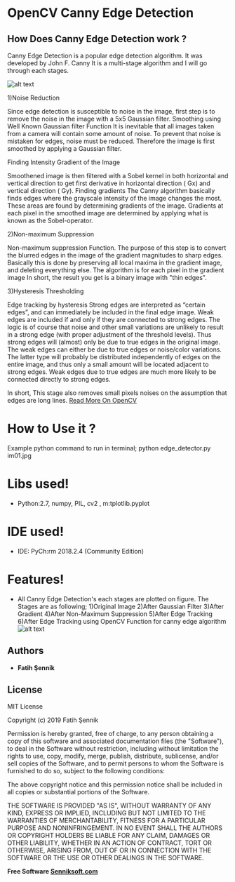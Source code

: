 # OpenCV Canny Edge Detection

## How Does Canny Edge Detection work ?

Canny Edge Detection is a popular edge detection algorithm. It was developed by John F. Canny
It is a multi-stage algorithm and I will go through each stages.

 ![alt text](https://github.com/senniksoft/OpenCV-Canny-Edge-Detection/blob/master/processed%20images/img3/im03.png)
  
1)Noise Reduction

Since edge detection is susceptible to noise in the image, first step is to remove the noise in the image with a 5x5 Gaussian filter. Smoothing using Well Known Gaussian filter Function
It is inevitable that all images taken from a camera will contain some amount of noise.
To prevent that noise is mistaken for edges, noise must be reduced.
Therefore the image is first smoothed by applying a Gaussian filter.

Finding Intensity Gradient of the Image

Smoothened image is then filtered with a Sobel kernel in both horizontal and vertical direction to get first derivative in horizontal direction ( Gx) and vertical direction ( Gy). Finding gradients
The Canny algorithm basically finds edges where the grayscale intensity of the image changes the most.
These areas are found by determining gradients of the image.
Gradients at each pixel in the smoothed image are determined by applying
what is known as the Sobel-operator.

2)Non-maximum Suppression

Non-maximum suppression Function. The purpose of this step is to convert the blurred edges
in the image of the gradient magnitudes
to sharp edges. Basically this is done by preserving all local maxima in the gradient image,
and deleting everything else. The algorithm is for each pixel in the gradient image
In short, the result you get is a binary image with "thin edges".

3)Hysteresis Thresholding

Edge tracking by hysteresis
Strong edges are interpreted as “certain edges”, and can immediately be included in the final edge image.
Weak edges are included if and only if they are connected to strong edges. The
logic is of course that noise and other small variations are unlikely to result
in a strong edge (with proper adjustment of the threshold levels).
Thus strong edges will (almost) only be due to true edges in the original image.
The weak edges can either be due to true edges or noise/color variations.
The latter type will probably be distributed independently of edges on the entire image,
and thus only a small amount will be located adjacent to strong edges. Weak edges due to true edges
are much more likely to be connected directly to strong edges.

In short, This stage also removes small pixels noises on the assumption that edges are long lines. [Read More On OpenCV](https://docs.opencv.org/3.1.0/da/d22/tutorial_py_canny.html)


# How to Use it ?

Example python command to run in terminal;
python edge_detector.py im01.jpg

#  Libs used!

  - Python:2.7, numpy, PIL, cv2 , m:tplotlib.pyplot
  
  
#  IDE used!

  - IDE: PyCh:rm 2018.2.4 (Community Edition)

#  Features!

  - All Canny Edge Detection's each stages are plotted on figure. The Stages are as following;
  1)Original Image
  2)After Gaussian Filter
  3)After Gradient
  4)After Non-Maximum Suppression
  5)After Edge Tracking
  6)After Edge Tracking using OpenCV Function for canny edge algorithm
  ![alt text](https://github.com/senniksoft/OpenCV-Canny-Edge-Detection/blob/master/processed%20images/img3/im03.png)
  
## Authors

* **Fatih Şennik**

License
----
MIT License

Copyright (c) 2019 Fatih Şennik

Permission is hereby granted, free of charge, to any person obtaining a copy
of this software and associated documentation files (the "Software"), to deal
in the Software without restriction, including without limitation the rights
to use, copy, modify, merge, publish, distribute, sublicense, and/or sell
copies of the Software, and to permit persons to whom the Software is
furnished to do so, subject to the following conditions:

The above copyright notice and this permission notice shall be included in all
copies or substantial portions of the Software.

THE SOFTWARE IS PROVIDED "AS IS", WITHOUT WARRANTY OF ANY KIND, EXPRESS OR
IMPLIED, INCLUDING BUT NOT LIMITED TO THE WARRANTIES OF MERCHANTABILITY,
FITNESS FOR A PARTICULAR PURPOSE AND NONINFRINGEMENT. IN NO EVENT SHALL THE
AUTHORS OR COPYRIGHT HOLDERS BE LIABLE FOR ANY CLAIM, DAMAGES OR OTHER
LIABILITY, WHETHER IN AN ACTION OF CONTRACT, TORT OR OTHERWISE, ARISING FROM,
OUT OF OR IN CONNECTION WITH THE SOFTWARE OR THE USE OR OTHER DEALINGS IN THE
SOFTWARE.

**Free Software [Senniksoft.com](http://www.senniksoft.com/)**

[//]: # (These are reference links used in the body of this note and get stripped out when the markdown processor does its job. There is no need to format nicely because it shouldn't be seen. Thanks SO - http://stackoverflow.com/questions/4823468/store-comments-in-markdown-syntax)


   [dill]: <https://github.com/joemccann/dillinger>
   [git-repo-url]: <https://github.com/joemccann/dillinger.git>
   [john gruber]: <http://daringfireball.net>
   [df1]: <http://daringfireball.net/projects/markdown/>
   [markdown-it]: <https://github.com/markdown-it/markdown-it>
   [Ace Editor]: <http://ace.ajax.org>
   [node.js]: <http://nodejs.org>
   [Twitter Bootstrap]: <http://twitter.github.com/bootstrap/>
   [jQuery]: <http://jquery.com>
   [@tjholowaychuk]: <http://twitter.com/tjholowaychuk>
   [express]: <http://expressjs.com>
   [AngularJS]: <http://angularjs.org>
   [Gulp]: <http://gulpjs.com>

   [PlDb]: <https://github.com/joemccann/dillinger/tree/master/plugins/dropbox/README.md>
   [PlGh]: <https://github.com/joemccann/dillinger/tree/master/plugins/github/README.md>
   [PlGd]: <https://github.com/joemccann/dillinger/tree/master/plugins/googledrive/README.md>
   [PlOd]: <https://github.com/joemccann/dillinger/tree/master/plugins/onedrive/README.md>
   [PlMe]: <https://github.com/joemccann/dillinger/tree/master/plugins/medium/README.md>
   [PlGa]: <https://github.com/RahulHP/dillinger/blob/master/plugins/googleanalytics/README.md>
